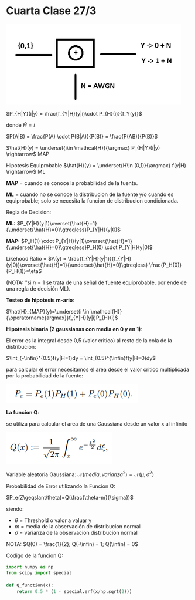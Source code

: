 # Cuarta Clase 27/3

![alt text](Imagenes/image-22.png)

$P_{H|Y}(i|y) = \frac{f_{Y|H}(y|i)\cdot P_{H}(i)}{f_Y(y)}$

donde $\hat{H} = i$

$P(A|B) = \frac{P(A) \cdot P(B|A)}{P(B)} = \frac{P(AB)}{P(B)}$

$\hat{H}(y) = \underset{i\in \mathcal{H}}{\argmax} P_{H|Y}(i|y) \rightarrow$ MAP

Hipotesis Equiprobable $\hat{H}(y) = \underset{H\in (0,1)}{\argmax} f(y|H) \rightarrow$ ML

**MAP** = cuando se conoce la probabilidad de la fuente.

**ML** = cuando no se conoce la distribucion de la fuente y/o cuando es equiprobable; solo se necesita la funcion de distribucion condicionada.

Regla de Decision:

**ML:** $P_{Y|H}(y|1)\overset{\hat{H}=1}{\underset{\hat{H}=0}\gtreqless}P_{Y|H}(y|0)$

**MAP:** $P_H(1) \cdot P_{Y|H}(y|1)\overset{\hat{H}=1}{\underset{\hat{H}=0}\gtreqless}P_H(0) \cdot P_{Y|H}(y|0)$

Likehood Ratio = $Λ(y) = \frac{f_{Y|H}(y|1)}{f_{Y|H}(y|0)}\overset{\hat{H}=1}{\underset{\hat{H}=0}\gtreqless} \frac{P_H(0)}{P_H(1)}=\eta$

(NOTA: "si $\eta = 1$ se trata de una señal de fuente equiprobable, por ende de una regla de decisión ML).

**Testeo de hipotesis m-ario**:

$\hat{H}_{MAP}(y)=\underset{i \in \mathcal{H}}{\operatorname{argmax}}f_{Y|H}(y|i)P_{H}(i)$

**Hipotesis binaria (2 gaussianas con media en 0 y en 1)**:

El error es la integral desde 0,5 (valor critico) al resto de la cola de la distribucion:

$\int_{-\infin}^{0.5}f(y|H=1)dy = \int_{0.5}^{\infin}f(y|H=0)dy$

para calcular el error necesitamos el area desde el valor critico multiplicada por la probabilidad de la fuente:

![alt text](Imagenes/image.png)

**La funcion Q**:

se utiliza para calcular el area de una Gaussiana desde un valor x al infinito

![alt text](Imagenes/image-1.png)

Variable aleatoria Gaussiana: $\mathcal{N}(media,varianza^2) = \mathcal{N}(\mu,\sigma^2)$

Probabilidad de Error utilizando la Funcion Q:

$P_e(Z\geqslant\theta)=Q(\frac{\theta-m}{\sigma})$

siendo:

- $\theta$ = Threshold o valor a valuar y
- $m$ = media de la observación de distribucion normal
- $\sigma$ = varianza de la observacion distribución normal

NOTA: $Q(0) = \frac{1}{2}; Q(-\infin) = 1; Q(\infin) = 0$

Codigo de la funcion Q:

```python
import numpy as np
from scipy import special

def Q_function(x):
    return 0.5 * (1 - special.erf(x/np.sqrt(2)))
```
